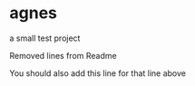 # agnes
a small test project

Removed lines from Readme

You should also add this line for that line above
